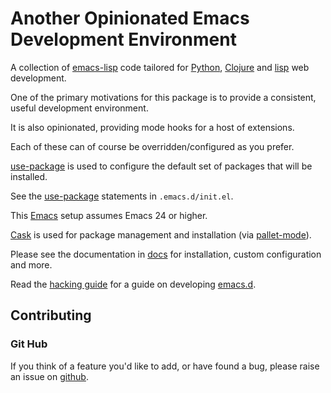 # Another Opinionated Emacs Development Environment

A collection of [emacs-lisp] code tailored for [Python], [Clojure] and
[lisp] web development.

One of the primary motivations for this package is to provide a consistent,
useful development environment.

It is also opinionated, providing mode hooks for a host of extensions.

Each of these can of course be overridden/configured as you prefer.

[use-package] is used to configure the default set of packages that will be installed.

See the [use-package] statements in ``.emacs.d/init.el``.

This [Emacs] setup assumes Emacs 24 or higher.

[Cask]  is used for package management and installation (via [pallet-mode]).

Please see the documentation in [docs] for installation, custom
configuration and more.

Read the [hacking guide] for a guide on developing [emacs.d].
   
## Contributing

### Git Hub
If you think of a feature you'd like to add, or have found a bug,
please raise an issue on [github].

[Cask]: https://github.com/cask/cask
[Emacs]: https://www.gnu.org/software/emacs/
[hacking guide]: HACKING.md
[Python]: https://www.python.org
[Contribution guidelines]: blobs/master/CONTRIBUTING.rst
[docs]: docs
[emacs-lisp]: https://en.wikipedia.org/wiki/Emacs_Lisp
[emacs.d]: https://github.com/mgrbyte/emacs.d
[github]: https://github.com
[lisp]: https://en.wikipedia.org/wiki/Lisp_%28programming_language%29
[python-mode]: https://github.com/fgallina/python.el
[use-package]: https://github.com/jwiegley/use-package
[pallet-mode]: https://github.com/rdallasgray/pallet
[Clojure]: https://www.clojure.org
